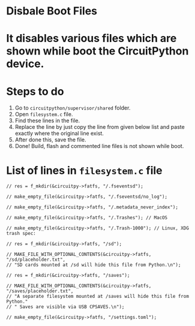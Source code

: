# Disbale Boot Files

# It disables various files which are shown while boot the CircuitPython device.

# Steps to do
1. Go to `circuitpython/supervisor/shared` folder.
2. Open `filesystem.c` file.
3. Find these lines in the file.
4. Replace the line by just copy the line from given below list and paste exactly where the original line exist.
4. After done this, save the file.
5. Done! Build, flash and commented line files is not shown while boot.

# List of lines in `filesystem.c` file
```
// res = f_mkdir(&circuitpy->fatfs, "/.fseventsd");
```
```
// make_empty_file(&circuitpy->fatfs, "/.fseventsd/no_log");
```
```
// make_empty_file(&circuitpy->fatfs, "/.metadata_never_index");
```
```
// make_empty_file(&circuitpy->fatfs, "/.Trashes"); // MacOS
```
```
// make_empty_file(&circuitpy->fatfs, "/.Trash-1000"); // Linux, XDG trash spec:
```
```
// res = f_mkdir(&circuitpy->fatfs, "/sd");
```
```
// MAKE_FILE_WITH_OPTIONAL_CONTENTS(&circuitpy->fatfs, "/sd/placeholder.txt",
// "SD cards mounted at /sd will hide this file from Python.\n");
```
```
// res = f_mkdir(&circuitpy->fatfs, "/saves");
```
```
// MAKE_FILE_WITH_OPTIONAL_CONTENTS(&circuitpy->fatfs, "/saves/placeholder.txt",
// "A separate filesystem mounted at /saves will hide this file from Python."
// " Saves are visible via USB CPSAVES.\n");
```
```
// make_empty_file(&circuitpy->fatfs, "/settings.toml");
```